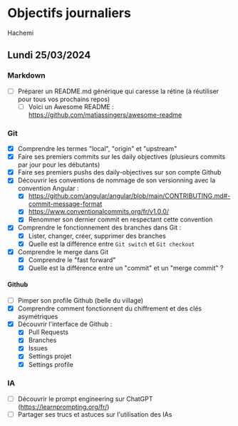 # Objectifs journaliers

Hachemi

## Lundi 25/03/2024

### Markdown

- [ ] Préparer un README.md générique qui caresse la rétine (à réutiliser pour tous vos prochains repos)
    - [ ] Voici un Awesome README : https://github.com/matiassingers/awesome-readme

### Git

- [X] Comprendre les termes "local", "origin" et "upstream"
- [X] Faire ses premiers commits sur les daily objectives (plusieurs commits par jour pour les débutants)
- [X] Faire ses premiers pushs des daily-objectives sur son compte Github
- [X] Découvrir les conventions de nommage de son versionning avec la convention Angular :
  - [X] https://github.com/angular/angular/blob/main/CONTRIBUTING.md#-commit-message-format
  - [X] https://www.conventionalcommits.org/fr/v1.0.0/
  - [X] Renommer son dernier commit en respectant cette convention
- [X] Comprendre le fonctionnement des branches dans Git :
    - [X] Lister, changer, créer, supprimer des branches
    - [X] Quelle est la différence entre `Git switch` et `Git checkout`
- [X] Comprendre le merge dans Git
    - [X] Comprendre le "fast forward"
    - [X] Quelle est la différence entre un "commit" et un "merge commit" ?

#### Github

- [ ] Pimper son profile Github (belle du village)
- [X] Comprendre comment fonctionnent du chiffrement et des clés asymétriques
- [X] Découvrir l'interface de Github :
    - [X] Pull Requests
    - [X] Branches
    - [X] Issues
    - [X] Settings projet
    - [X] Settings profile

### IA

- [ ] Découvrir le prompt engineering sur ChatGPT (https://learnprompting.org/fr/)
- [ ] Partager ses trucs et astuces sur l'utilisation des IAs
